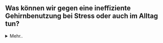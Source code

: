 ## Was können wir gegen eine ineffiziente Gehirnbenutzung bei Stress oder auch im Alltag tun?

<details>
   <summary>Mehr..</summary>
Die hier vorgestellten Brain- und Bodyhacks helfen uns dabei, sowohl Dauerstress zu vermeiden und unseren schnelllebigen Alltag gehirngerecht zu gestalten, als auch in anspruchsvollen Situationen besonnen zu reagieren.
Die Hacks basieren auf wissenschaftlich belegten Techniken, die uns helfen, nachaltige Veränderung anzustoßen und gesunde Routinen zu entwickeln. 
Mit diesem Wissen um gehirngerechte Lebensgestaltung können wir unsere Produktivität steigern, unser Wohlbefinden und unsere Gesundheit verbessern und unsere großen Ziele Schritt für Schritt und Hack für Hack erreichen.
</details>

